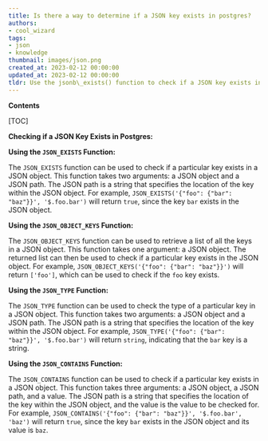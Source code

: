 ```yaml
---
title: Is there a way to determine if a JSON key exists in postgres?
authors:
- cool_wizard
tags:
- json
- knowledge
thumbnail: images/json.png
created_at: 2023-02-12 00:00:00
updated_at: 2023-02-12 00:00:00
tldr: Use the jsonb\_exists() function to check if a JSON key exists in Postgres.
---
```


**Contents**

[TOC]

**Checking if a JSON Key Exists in Postgres:**

**Using the `JSON_EXISTS` Function:**

The `JSON_EXISTS` function can be used to check if a particular key exists in a JSON object. This function takes two arguments: a JSON object and a JSON path. The JSON path is a string that specifies the location of the key within the JSON object. For example, `JSON_EXISTS('{"foo": {"bar": "baz"}}', '$.foo.bar')` will return `true`, since the key `bar` exists in the JSON object.

**Using the `JSON_OBJECT_KEYS` Function:**

The `JSON_OBJECT_KEYS` function can be used to retrieve a list of all the keys in a JSON object. This function takes one argument: a JSON object. The returned list can then be used to check if a particular key exists in the JSON object. For example, `JSON_OBJECT_KEYS('{"foo": {"bar": "baz"}}')` will return `['foo']`, which can be used to check if the `foo` key exists.

**Using the `JSON_TYPE` Function:**

The `JSON_TYPE` function can be used to check the type of a particular key in a JSON object. This function takes two arguments: a JSON object and a JSON path. The JSON path is a string that specifies the location of the key within the JSON object. For example, `JSON_TYPE('{"foo": {"bar": "baz"}}', '$.foo.bar')` will return `string`, indicating that the `bar` key is a string.

**Using the `JSON_CONTAINS` Function:**

The `JSON_CONTAINS` function can be used to check if a particular key exists in a JSON object. This function takes three arguments: a JSON object, a JSON path, and a value. The JSON path is a string that specifies the location of the key within the JSON object, and the value is the value to be checked for. For example, `JSON_CONTAINS('{"foo": {"bar": "baz"}}', '$.foo.bar', 'baz')` will return `true`, since the key `bar` exists in the JSON object and its value is `baz`.
